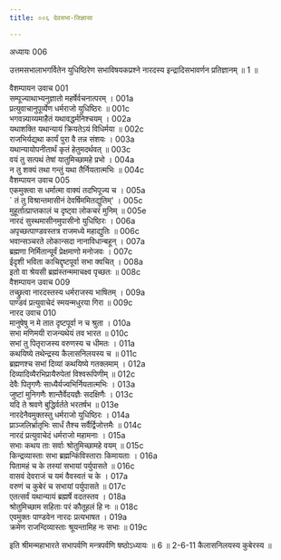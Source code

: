 ```yaml
---
title: ००६ देवसभा-जिज्ञासा

---
```



अध्यायः 006

उत्तमसभालाभगर्वितेन युधिष्ठिरेण सभाविषयकप्रश्ने नारदस्य इन्द्रादिसभावर्णन प्रतिज्ञानम् ॥ 1 ॥
	
वैशम्पायन उवाच 	001  
सम्पूज्याथाभ्यनुज्ञातो महर्षेर्वचनात्परम् ।	001a  
प्रत्युवाचानुपूर्व्येण धर्मराजो युधिष्ठिरः ॥	001c  
भगवन्न्याय्यमाहैतं यथावद्धर्मनिश्चयम् ।	002a  
यथाशक्ति यथान्यायं क्रियतेऽयं विधिर्मया ॥	002c  
राजभिर्यद्यथा कार्यं पुरा वै तन्न संशयः ।	003a  
यथान्यायोपनीतार्थं कृतं हेतुमदर्थवत् ॥	003c  
वयं तु सत्पथं तेषां यातुमिच्छामहे प्रभो ।	004a  
न तु शक्यं तथा गन्तुं यथा तैर्नियतात्मभिः ॥	004c  
वैशम्पायन उवाच 	005  
एकमुक्त्वा स धर्मात्मा वाक्यं तदभिपूज्य च ।	005a  
` तं तु विश्रान्तमासीनं देवर्षिममितद्युतिम्' ।	005c  
मुहूर्तात्प्राप्तकालं च दृष्ट्वा लोकचरं मुनिम् ॥	005e  
नारदं सुस्थमासीनमुपासीनो युधिष्ठिरः ।	006a  
अपृच्छत्पाण्डवस्तत्र राजमध्ये महाद्युतिः ॥	006c  
भवान्सञ्चरते लोकान्सदा नानाविधान्बहून् ।	007a  
ब्रह्मणा निर्मितान्पूर्वं प्रेक्षमाणो मनोजवः ।	007c  
ईदृशी भविता काचिद्दृष्टपूर्वा सभा क्वचित् ।	008a  
इतो वा श्रेयसी ब्रह्मंस्तन्ममाचक्ष्व पृच्छतः ॥	008c  
वैशम्पायन उवाच 	009  
तच्छ्रुत्वा नारदस्तस्य धर्मराजस्य भाषितम् ।	009a  
पाण्डवं प्रत्युवाचेदं स्मयन्मधुरया गिरा ॥	009c  
नारद उवाच 	010  
मानुषेषु न मे तात दृष्टपूर्वा न च श्रुता ।	010a  
सभा मणिमयी राजन्यथेयं तव भारत ॥	010c  
सभां तु पितृराजस्य वरुणस्य च धीमतः ।	011a  
कथयिष्ये तथेन्द्रस्य कैलासनिलयस्य च ॥	011c  
ब्रह्मणश्च सभां दिव्यां कथयिष्ये गतक्लमाम् ।	012a  
दिव्यादिव्यैरभिप्रायैरुपेतां विश्वरूपिणीम् ॥	012c  
देवैः पितृगणैः साध्यैर्यज्वभिर्नियतात्मभिः ।	013a  
जुष्टां मुनिगणैः शान्तैर्वेदयज्ञैः सदक्षिणैः ।	013c  
यदि ते श्रवणे बुद्धिर्वर्तते भरतर्षभ ॥	013e  
नारदेनैवमुक्तस्तु धर्मराजो युधिष्ठिरः ।	014a  
प्राञ्जलिर्भ्रातृभिः सार्धं तैश्च सर्वैर्द्विजोत्तमैः ॥	014c  
नारदं प्रत्युवाचेदं धर्मराजो महामनाः ।	015a  
सभाः कथय ताः सर्वाः श्रोतुमिच्छामहे वयम् ॥	015c  
किन्द्रव्यास्ताः सभा ब्रह्मन्किंविस्ताराः किमायताः ।	016a  
पितामहं च के तस्यां सभायां पर्युपासते ॥	016c  
वासवं देवराजं च यमं वैवस्वतं च के ।	017a  
वरुणं च कुबेरं च सभायां पर्युपासते ॥	017c  
एतत्सर्वं यथान्यायं ब्रह्मर्षे वदतस्तव ।	018a  
श्रोतुमिच्छाम सहिताः परं कौतूहलं हि नः ॥	018c  
एवमुक्तः पाण्डवेन नारदः प्रत्यभाषत ।	019a  
क्रमेण राजन्दिव्यास्ताः श्रूयन्तामिह नः सभाः ॥ 	019c  

इति श्रीमन्महाभारते सभापर्वणि मन्त्रपर्वणि षष्ठोऽध्यायः ॥ 6 ॥
2-6-11 कैलासनिलयस्य कुबेरस्य ॥